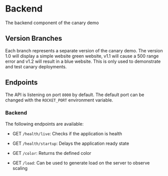 # Backend
The backend component of the canary demo

## Version Branches
Each branch represents a separate version of the canary demo. The version 1.0 will display a simple website green website, v1.1 will cause a 500 range error and v1.2 will result in  a blue website. This is only used to demonstrate and test canary deployments.

## Endpoints
The API is listening on port ```8000``` by default. The default port can be changed with the ```ROCKET_PORT``` environment variable. 

### Backend
The following endpoints are available:
- GET ```/health/live```: Checks if the application is health
- GET ```/health/startup```: Delays the application ready state

- GET ```/color```: Returns the defined color
- GET ```/load```: Can be used to generate load on the server to observe scaling